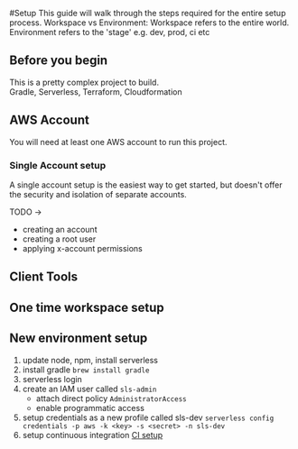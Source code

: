 #Setup
This guide will walk through the steps required for the entire setup process.
Workspace vs Environment:  Workspace refers to the entire world.  Environment refers to the 'stage' e.g. dev, prod, ci etc

## Before you begin
This is a pretty complex project to build.  
Gradle, Serverless, Terraform, Cloudformation



## AWS Account 
You will need at least one AWS account to run this project.

### Single Account setup
A single account setup is the easiest way to get started, but doesn't offer the 
security and isolation of separate accounts.

TODO -> 

- creating an account
- creating a root user
- applying x-account permissions
## Client Tools

## One time workspace setup

## New environment setup
 
 1. update node, npm, install serverless
 2. install gradle `brew install gradle`
 3. serverless login
 4. create an IAM user called `sls-admin`
    - attach direct policy `AdministratorAccess`
    - enable programmatic access
 5.  setup credentials as a new profile called sls-dev `serverless config credentials -p aws -k <key> -s <secret> -n sls-dev`
 6.  setup continuous integration [CI setup](ci_setup.md)
 
